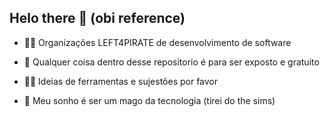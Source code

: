 ## Helo there 👋  (obi reference)

* 🙋‍♀️ Organizações LEFT4PIRATE de desenvolvimento de software

* 🌈 Qualquer coisa dentro desse repositorio é para ser exposto e gratuito

* 👩‍💻 Ideias de ferramentas e sujestões por favor

* 🧙 Meu sonho é ser um mago da tecnologia (tirei do the sims) 
